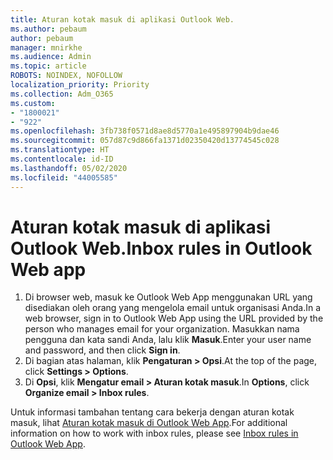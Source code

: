 ```yaml
---
title: Aturan kotak masuk di aplikasi Outlook Web.
ms.author: pebaum
author: pebaum
manager: mnirkhe
ms.audience: Admin
ms.topic: article
ROBOTS: NOINDEX, NOFOLLOW
localization_priority: Priority
ms.collection: Adm_O365
ms.custom:
- "1800021"
- "922"
ms.openlocfilehash: 3fb738f0571d8ae8d5770a1e495897904b9dae46
ms.sourcegitcommit: 057d87c9d866fa1371d02350420d13774545c028
ms.translationtype: HT
ms.contentlocale: id-ID
ms.lasthandoff: 05/02/2020
ms.locfileid: "44005585"
---
```

# <a name="inbox-rules-in-outlook-web-app"></a><span data-ttu-id="e7890-102">Aturan kotak masuk di aplikasi Outlook Web.</span><span class="sxs-lookup"><span data-stu-id="e7890-102">Inbox rules in Outlook Web app</span></span>

1. <span data-ttu-id="e7890-103">Di browser web, masuk ke Outlook Web App menggunakan URL yang disediakan oleh orang yang mengelola email untuk organisasi Anda.</span><span class="sxs-lookup"><span data-stu-id="e7890-103">In a web browser, sign in to Outlook Web App using the URL provided by the person who manages email for your organization.</span></span> <span data-ttu-id="e7890-104">Masukkan nama pengguna dan kata sandi Anda, lalu klik **Masuk**.</span><span class="sxs-lookup"><span data-stu-id="e7890-104">Enter your user name and password, and then click **Sign in**.</span></span>
2. <span data-ttu-id="e7890-105">Di bagian atas halaman, klik **Pengaturan > Opsi**.</span><span class="sxs-lookup"><span data-stu-id="e7890-105">At the top of the page, click **Settings > Options**.</span></span>
3. <span data-ttu-id="e7890-106">Di **Opsi**, klik **Mengatur email > Aturan kotak masuk**.</span><span class="sxs-lookup"><span data-stu-id="e7890-106">In **Options**, click **Organize email > Inbox rules**.</span></span>

<span data-ttu-id="e7890-107">Untuk informasi tambahan tentang cara bekerja dengan aturan kotak masuk, lihat [Aturan kotak masuk di Outlook Web App](https://support.office.com/article/inbox-rules-in-outlook-web-app-edea3d17-00c9-434b-b9b7-26ee8d9f5622).</span><span class="sxs-lookup"><span data-stu-id="e7890-107">For additional information on how to work with inbox rules, please see [Inbox rules in Outlook Web App](https://support.office.com/article/inbox-rules-in-outlook-web-app-edea3d17-00c9-434b-b9b7-26ee8d9f5622).</span></span>
